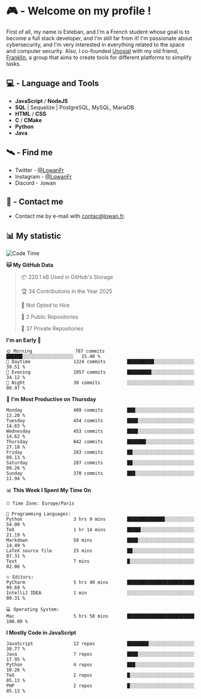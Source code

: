 # 🎮 - Welcome on my profile !
First of all, my name is Esteban, and I'm a French student whose goal is to become a full stack developer, and I'm still far from it!
I'm passionate about cybersecurity, and I'm very interested in everything related to the space and computer security.
Also, I co-founded [Unosial](https://github.com/Unosial) with my old friend, [Franklin](https://github.com/AbaFranklin/), a group that aims to create tools for different platforms to simplify tasks. 



## 💻 - Language and Tools
- **JavaScript** / **NodeJS**
- **SQL** | Sequelize | PostgreSQL, MySQL, MariaDB
- **HTML** / **CSS**
- **C** / **CMake**
- **Python**
- **Java**

## 🛰️ - Find me

 - Twitter - [@LowanFr](https://twitter.com/LowanFr/)
 - Instagram - [@LowanFr](https://instagram.com/LowanFr)
 - Discord -  .lowan
 
## 📡 - Contact me
 - Contact me by e-mail with [contac@lowan.fr](mailto:contact@lowan.fr).

## 📊 My statistic
<!--START_SECTION:waka-->
![Code Time](http://img.shields.io/badge/Code%20Time-1%2C166%20hrs%2029%20mins-blue)

**🐱 My GitHub Data** 

> 📦 220.1 kB Used in GitHub's Storage 
 > 
> 🏆 34 Contributions in the Year 2025
 > 
> 🚫 Not Opted to Hire
 > 
> 📜 2 Public Repositories 
 > 
> 🔑 37 Private Repositories 
 > 
**I'm an Early 🐤** 

```text
🌞 Morning                787 commits         ██████░░░░░░░░░░░░░░░░░░░   25.40 % 
🌆 Daytime                1224 commits        ██████████░░░░░░░░░░░░░░░   39.51 % 
🌃 Evening                1057 commits        █████████░░░░░░░░░░░░░░░░   34.12 % 
🌙 Night                  30 commits          ░░░░░░░░░░░░░░░░░░░░░░░░░   00.97 % 
```
📅 **I'm Most Productive on Thursday** 

```text
Monday                   409 commits         ███░░░░░░░░░░░░░░░░░░░░░░   13.20 % 
Tuesday                  454 commits         ████░░░░░░░░░░░░░░░░░░░░░   14.65 % 
Wednesday                453 commits         ████░░░░░░░░░░░░░░░░░░░░░   14.62 % 
Thursday                 842 commits         ███████░░░░░░░░░░░░░░░░░░   27.18 % 
Friday                   283 commits         ██░░░░░░░░░░░░░░░░░░░░░░░   09.13 % 
Saturday                 287 commits         ██░░░░░░░░░░░░░░░░░░░░░░░   09.26 % 
Sunday                   370 commits         ███░░░░░░░░░░░░░░░░░░░░░░   11.94 % 
```


📊 **This Week I Spent My Time On** 

```text
🕑︎ Time Zone: Europe/Paris

💬 Programming Languages: 
Python                   3 hrs 9 mins        ██████████████░░░░░░░░░░░   54.00 % 
TeX                      1 hr 14 mins        █████░░░░░░░░░░░░░░░░░░░░   21.19 % 
Markdown                 50 mins             ████░░░░░░░░░░░░░░░░░░░░░   14.49 % 
LaTeX source file        25 mins             ██░░░░░░░░░░░░░░░░░░░░░░░   07.31 % 
Text                     7 mins              █░░░░░░░░░░░░░░░░░░░░░░░░   02.06 % 

🔥 Editors: 
PyCharm                  5 hrs 49 mins       █████████████████████████   99.69 % 
IntelliJ IDEA            1 min               ░░░░░░░░░░░░░░░░░░░░░░░░░   00.31 % 

💻 Operating System: 
Mac                      5 hrs 50 mins       █████████████████████████   100.00 % 
```

**I Mostly Code in JavaScript** 

```text
JavaScript               12 repos            ████████░░░░░░░░░░░░░░░░░   30.77 % 
Java                     7 repos             ████░░░░░░░░░░░░░░░░░░░░░   17.95 % 
Python                   4 repos             ███░░░░░░░░░░░░░░░░░░░░░░   10.26 % 
TeX                      2 repos             █░░░░░░░░░░░░░░░░░░░░░░░░   05.13 % 
PHP                      2 repos             █░░░░░░░░░░░░░░░░░░░░░░░░   05.13 % 
```




<!--END_SECTION:waka-->
